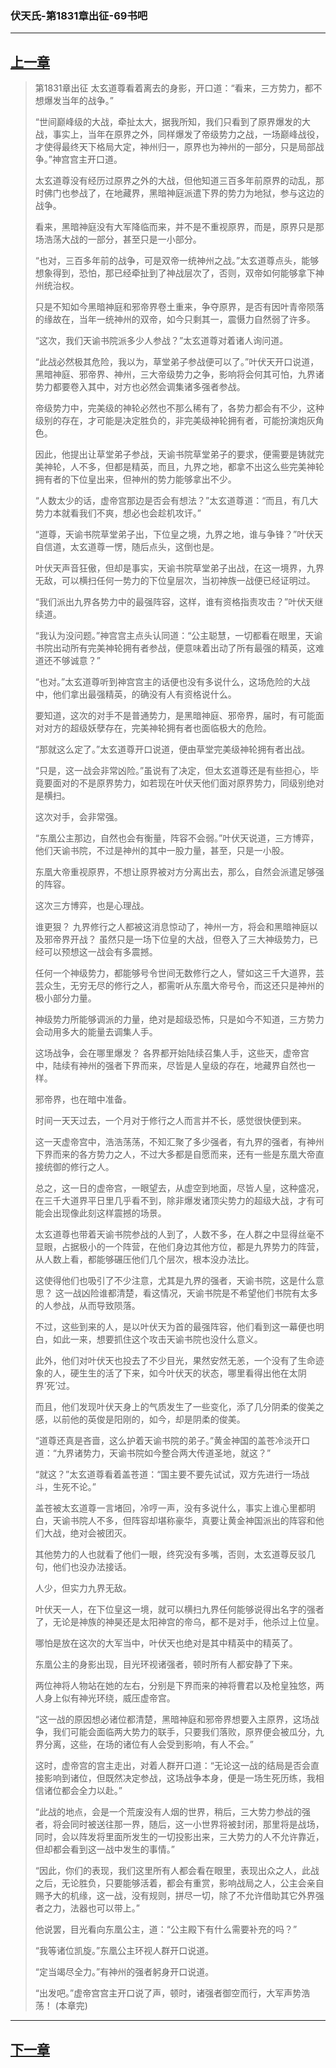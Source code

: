 ### 伏天氏-第1831章出征-69书吧

--------
[上一章](./1b9de0cca3ae8f65ef8f4b2617d326cf.md)
--------


>
>
>
>第1831章出征
>太玄道尊看着离去的身影，开口道：“看来，三方势力，都不想爆发当年的战争。”
>
>“世间巅峰级的大战，牵扯太大，据我所知，我们只看到了原界爆发的大战，事实上，当年在原界之外，同样爆发了帝级势力之战，一场巅峰战役，才使得最终天下格局大定，神州归一，原界也为神州的一部分，只是局部战争。”神宫宫主开口道。
>
>太玄道尊没有经历过原界之外的大战，但他知道三百多年前原界的动乱，那时佛门也参战了，在地藏界，黑暗神庭派遣下界的势力为地狱，参与这边的战争。
>
>看来，黑暗神庭没有大军降临而来，并不是不重视原界，而是，原界只是那场浩荡大战的一部分，甚至只是一小部分。
>
>“也对，三百多年前的战争，可是双帝一统神州之战。”太玄道尊点头，能够想象得到，恐怕，那已经牵扯到了神战层次了，否则，双帝如何能够拿下神州统治权。
>
>只是不知如今黑暗神庭和邪帝界卷土重来，争夺原界，是否有因叶青帝陨落的缘故在，当年一统神州的双帝，如今只剩其一，震慑力自然弱了许多。
>
>“这次，我们天谕书院派多少人参战？”太玄道尊对着诸人询问道。
>
>“此战必然极其危险，我以为，草堂弟子参战便可以了。”叶伏天开口说道，黑暗神庭、邪帝界、神州，三大帝级势力之争，影响将会何其可怕，九界诸势力都要卷入其中，对方也必然会调集诸多强者参战。
>
>帝级势力中，完美级的神轮必然也不那么稀有了，各势力都会有不少，这种级别的存在，才可能是决定胜负的，非完美级神轮拥有者，可能扮演炮灰角色。
>
>因此，他提出让草堂弟子参战，天谕书院草堂弟子的要求，便需要是铸就完美神轮，人不多，但都是精英，而且，九界之地，都拿不出这么些完美神轮拥有者的下位皇出来，但神州的势力能够拿出不少。
>
>“人数太少的话，虚帝宫那边是否会有想法？”太玄道尊道：“而且，有几大势力本就看我们不爽，想必也会趁机攻讦。”
>
>“道尊，天谕书院草堂弟子出，下位皇之境，九界之地，谁与争锋？”叶伏天自信道，太玄道尊一愣，随后点头，这倒也是。
>
>叶伏天声音狂傲，但却是事实，天谕书院草堂弟子出战，在这一境界，九界无敌，可以横扫任何一势力的下位皇层次，当初神族一战便已经证明过。
>
>“我们派出九界各势力中的最强阵容，这样，谁有资格指责攻击？”叶伏天继续道。
>
>“我认为没问题。”神宫宫主点头认同道：“公主聪慧，一切都看在眼里，天谕书院出动所有完美神轮拥有者参战，便意味着出动了所有最强的精英，这难道还不够诚意？”
>
>“也对。”太玄道尊听到神宫宫主的话便也没有多说什么，这场危险的大战中，他们拿出最强精英，的确没有人有资格说什么。
>
>要知道，这次的对手不是普通势力，是黑暗神庭、邪帝界，届时，有可能面对对方的超级妖孽存在，完美神轮拥有者也面临极大的危险。
>
>“那就这么定了。”太玄道尊开口说道，便由草堂完美级神轮拥有者出战。
>
>“只是，这一战会非常凶险。”虽说有了决定，但太玄道尊还是有些担心，毕竟要面对的不是原界势力，如若现在叶伏天他们面对原界势力，同级别绝对是横扫。
>
>这次对手，会非常强。
>
>“东凰公主那边，自然也会有衡量，阵容不会弱。”叶伏天说道，三方博弈，他们天谕书院，不过是神州的其中一股力量，甚至，只是一小股。
>
>东凰大帝重视原界，不想让原界被对方分离出去，那么，自然会派遣足够强的阵容。
>
>这次三方博弈，也是心理战。
>
>谁更狠？
>九界修行之人都被这消息惊动了，神州一方，将会和黑暗神庭以及邪帝界开战？
>虽然只是一场下位皇的大战，但卷入了三大神级势力，已经可以预想这一战会有多震撼。
>
>任何一个神级势力，都能够号令世间无数修行之人，譬如这三千大道界，芸芸众生，无穷无尽的修行之人，都需听从东凰大帝号令，而这还只是神州的极小部分力量。
>
>神级势力所能够调派的力量，绝对是超级恐怖，只是如今不知道，三方势力会动用多大的能量去调集人手。
>
>这场战争，会在哪里爆发？
>各界都开始陆续召集人手，这些天，虚帝宫中，陆续有神州的强者下界而来，尽皆是人皇级的存在，地藏界自然也一样。
>
>邪帝界，也在暗中准备。
>
>时间一天天过去，一个月对于修行之人而言并不长，感觉很快便到来。
>
>这一天虚帝宫中，浩浩荡荡，不知汇聚了多少强者，有九界的强者，有神州下界而来的各方势力之人，不过大多都是自愿而来，还有一些是东凰大帝直接统御的修行之人。
>
>总之，这一日的虚帝宫，一眼望去，从虚空到地面，尽皆人皇，这种盛况，在三千大道界平日里几乎看不到，除非爆发诸顶尖势力的超级大战，才有可能会出现像此刻这样震撼的场景。
>
>太玄道尊也带着天谕书院参战的人到了，人数不多，在人群之中显得丝毫不显眼，占据极小的一个阵营，在他们身边其他方位，都是九界势力的阵营，从人数上看，都能够碾压他们几个层次，根本没办法比。
>
>这使得他们也吸引了不少注意，尤其是九界的强者，天谕书院，这是什么意思？
>这一战凶险谁都清楚，看这情况，天谕书院是不希望他们书院有太多的人参战，从而导致陨落。
>
>不过，这些到来的人，是以叶伏天为首的最强阵容，他们看到这一幕便也明白，如此一来，想要抓住这个攻击天谕书院也没什么意义。
>
>此外，他们对叶伏天也投去了不少目光，果然安然无恙，一个没有了生命迹象的人，硬生生的活了下来，如今叶伏天的状态，哪里看得出他在太阴界‘死’过。
>
>而且，他们发现叶伏天身上的气质发生了一些变化，添了几分阴柔的俊美之感，以前他的英俊是阳刚的，如今，却是阴柔的俊美。
>
>“道尊还真是吝啬，这么护着天谕书院的弟子。”黄金神国的盖苍冷淡开口道：“九界诸势力，天谕书院如今整合两大传道圣地，就这？”
>
>“就这？”太玄道尊看着盖苍道：“国主要不要先试试，双方先进行一场战斗，生死不论。”
>
>盖苍被太玄道尊一言堵回，冷哼一声，没有多说什么，事实上谁心里都明白，天谕书院人不多，但阵容却堪称豪华，真要让黄金神国派出的阵容和他们大战，绝对会被团灭。
>
>其他势力的人也就看了他们一眼，终究没有多嘴，否则，太玄道尊反驳几句，他们也没办法接话。
>
>人少，但实力九界无敌。
>
>叶伏天一人，在下位皇这一境，就可以横扫九界任何能够说得出名字的强者了，无论是神族的神昊还是太阳神宫的帝乌，都不是对手，他杀过上位皇。
>
>哪怕是放在这次的大军当中，叶伏天也绝对是其中精英中的精英了。
>
>东凰公主的身影出现，目光环视诸强者，顿时所有人都安静了下来。
>
>两位神将人物站在她的左右，分别是下界而来的神将曹君以及枪皇独悠，两人身上似有神光环绕，威压虚帝宫。
>
>“这一战的原因想必诸位都清楚，黑暗神庭和邪帝界想要入主原界，这场战争，我们可能会面临两大势力的联手，只要我们落败，原界便会被瓜分，九界分离，这些，在场的诸位有人会受到影响，有人不会。”
>
>这时，虚帝宫的宫主走出，对着人群开口道：“无论这一战的结局是否会直接影响到诸位，但既然决定参战，这场战争本身，便是一场生死历练，我相信诸位都会全力以赴。”
>
>“此战的地点，会是一个荒废没有人烟的世界，稍后，三大势力参战的强者，将会同时被送往那一界，随后，这一小世界将被封闭，那里将是战场，同时，会以阵发将里面所发生的一切投影出来，三大势力的人不允许靠近，但却都会看到这一战中发生的事情。”
>
>“因此，你们的表现，我们这里所有人都会看在眼里，表现出众之人，此战之后，无论胜负，只要能够活着，都会有重赏，影响战局之人，公主会亲自赐予大的机缘，这一战，没有规则，拼尽一切，除了不允许借助其它外界强者之力，法器也可以带上。”
>
>他说罢，目光看向东凰公主，道：“公主殿下有什么需要补充的吗？”
>
>“我等诸位凯旋。”东凰公主环视人群开口说道。
>
>“定当竭尽全力。”有神州的强者躬身开口说道。
>
>“出发吧。”虚帝宫宫主开口说了声，顿时，诸强者御空而行，大军声势浩荡！
>(本章完)
>
>

--------
[下一章](./e38597b878089da416bfbbcd19327633.md)
--------
